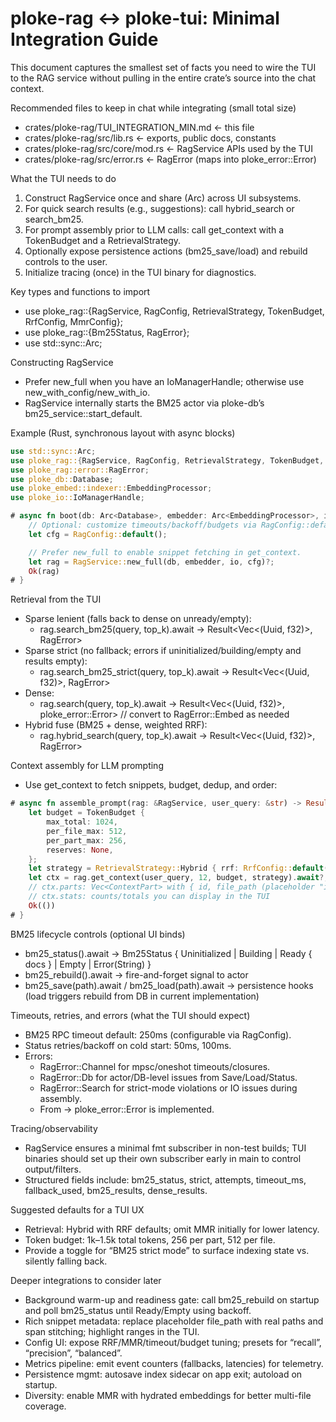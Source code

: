 # ploke-rag ↔ ploke-tui: Minimal Integration Guide

This document captures the smallest set of facts you need to wire the TUI to the RAG service without pulling in the entire crate’s source into the chat context.

Recommended files to keep in chat while integrating (small total size)
- crates/ploke-rag/TUI_INTEGRATION_MIN.md   ← this file
- crates/ploke-rag/src/lib.rs               ← exports, public docs, constants
- crates/ploke-rag/src/core/mod.rs          ← RagService APIs used by the TUI
- crates/ploke-rag/src/error.rs             ← RagError (maps into ploke_error::Error)

What the TUI needs to do
1) Construct RagService once and share (Arc) across UI subsystems.
2) For quick search results (e.g., suggestions): call hybrid_search or search_bm25.
3) For prompt assembly prior to LLM calls: call get_context with a TokenBudget and a RetrievalStrategy.
4) Optionally expose persistence actions (bm25_save/load) and rebuild controls to the user.
5) Initialize tracing (once) in the TUI binary for diagnostics.

Key types and functions to import
- use ploke_rag::{RagService, RagConfig, RetrievalStrategy, TokenBudget, RrfConfig, MmrConfig};
- use ploke_rag::{Bm25Status, RagError};
- use std::sync::Arc;

Constructing RagService
- Prefer new_full when you have an IoManagerHandle; otherwise use new_with_config/new_with_io.
- RagService internally starts the BM25 actor via ploke-db’s bm25_service::start_default.

Example (Rust, synchronous layout with async blocks)
```rust
use std::sync::Arc;
use ploke_rag::{RagService, RagConfig, RetrievalStrategy, TokenBudget, RrfConfig};
use ploke_rag::error::RagError;
use ploke_db::Database;
use ploke_embed::indexer::EmbeddingProcessor;
use ploke_io::IoManagerHandle;

# async fn boot(db: Arc<Database>, embedder: Arc<EmbeddingProcessor>, io: IoManagerHandle) -> Result<RagService, RagError> {
    // Optional: customize timeouts/backoff/budgets via RagConfig::default() then mutate.
    let cfg = RagConfig::default();

    // Prefer new_full to enable snippet fetching in get_context.
    let rag = RagService::new_full(db, embedder, io, cfg)?;
    Ok(rag)
# }
```

Retrieval from the TUI
- Sparse lenient (falls back to dense on unready/empty):
  - rag.search_bm25(query, top_k).await -> Result<Vec<(Uuid, f32)>, RagError>
- Sparse strict (no fallback; errors if uninitialized/building/empty and results empty):
  - rag.search_bm25_strict(query, top_k).await -> Result<Vec<(Uuid, f32)>, RagError>
- Dense:
  - rag.search(query, top_k).await -> Result<Vec<(Uuid, f32)>, ploke_error::Error>  // convert to RagError::Embed as needed
- Hybrid fuse (BM25 + dense, weighted RRF):
  - rag.hybrid_search(query, top_k).await -> Result<Vec<(Uuid, f32)>, RagError>

Context assembly for LLM prompting
- Use get_context to fetch snippets, budget, dedup, and order:
```rust
# async fn assemble_prompt(rag: &RagService, user_query: &str) -> Result<(), RagError> {
    let budget = TokenBudget {
        max_total: 1024,
        per_file_max: 512,
        per_part_max: 256,
        reserves: None,
    };
    let strategy = RetrievalStrategy::Hybrid { rrf: RrfConfig::default(), mmr: None };
    let ctx = rag.get_context(user_query, 12, budget, strategy).await?;
    // ctx.parts: Vec<ContextPart> with { id, file_path (placeholder "id://UUID"), text, score, modality }
    // ctx.stats: counts/totals you can display in the TUI
    Ok(())
# }
```

BM25 lifecycle controls (optional UI binds)
- bm25_status().await -> Bm25Status { Uninitialized | Building | Ready { docs } | Empty | Error(String) }
- bm25_rebuild().await -> fire-and-forget signal to actor
- bm25_save(path).await / bm25_load(path).await -> persistence hooks (load triggers rebuild from DB in current implementation)

Timeouts, retries, and errors (what the TUI should expect)
- BM25 RPC timeout default: 250ms (configurable via RagConfig).
- Status retries/backoff on cold start: 50ms, 100ms.
- Errors:
  - RagError::Channel for mpsc/oneshot timeouts/closures.
  - RagError::Db for actor/DB-level issues from Save/Load/Status.
  - RagError::Search for strict-mode violations or IO issues during assembly.
  - From<RagError> -> ploke_error::Error is implemented.

Tracing/observability
- RagService ensures a minimal fmt subscriber in non-test builds; TUI binaries should set up their own subscriber early in main to control output/filters.
- Structured fields include: bm25_status, strict, attempts, timeout_ms, fallback_used, bm25_results, dense_results.

Suggested defaults for a TUI UX
- Retrieval: Hybrid with RRF defaults; omit MMR initially for lower latency.
- Token budget: 1k–1.5k total tokens, 256 per part, 512 per file.
- Provide a toggle for “BM25 strict mode” to surface indexing state vs. silently falling back.

Deeper integrations to consider later
- Background warm-up and readiness gate: call bm25_rebuild on startup and poll bm25_status until Ready/Empty using backoff.
- Rich snippet metadata: replace placeholder file_path with real paths and span stitching; highlight ranges in the TUI.
- Config UI: expose RRF/MMR/timeout/budget tuning; presets for “recall”, “precision”, “balanced”.
- Metrics pipeline: emit event counters (fallbacks, latencies) for telemetry.
- Persistence mgmt: autosave index sidecar on app exit; autoload on startup.
- Diversity: enable MMR with hydrated embeddings for better multi-file coverage.
